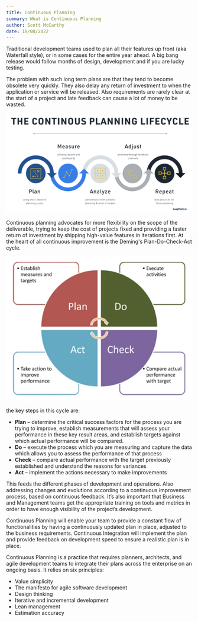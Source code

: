 ```yaml
---
title: Continuous Planning
summary: What is Continuous Planning
author: Scott McCarthy
date: 18/08/2022
---
```


Traditional development teams used to plan all their features up front (aka Waterfall style), or in some cases for the entire year ahead. A big bang release would follow months of design, development and if you are lucky testing.

The problem with such long term plans are that they tend to become obsolete very quickly. They also delay any return of investment to when the application or service will be released. Also requirements are rarely clear at the start of a project and late feedback can cause a lot of money to be wasted.

![continuous planning](../img/cont-planning.png)

Continuous planning advocates for more flexibility on the scope of the deliverable, trying to keep the cost of projects fixed and providing a faster return of investment by shipping high-value features in iterations first. At the heart of all continuous improvement is the Deming's Plan-Do-Check-Act cycle.

![Continuous Planning](../img/cont-planning-1.png)

the key steps in this cycle are:

- **Plan** – determine the critical success factors for the process you are trying to improve, establish measurements that will assess your performance in these key result areas, and establish targets against which actual performance will be compared.
- **Do** – execute the process which you are measuring and capture the data which allows you to assess the performance of that process
- **Check** – compare actual performance with the target previously established and understand the reasons for variances
- **Act** – implement the actions necessary to make improvements

This feeds the different phases of development and operations. Also addressing changes and evolutions according to a continuous improvement process, based on continuous feedback. It’s also important that Business and Management teams get the appropriate training on tools and metrics in order to have enough visibility of the project’s development.

Continuous Planning will enable your team to provide a constant flow of functionalities by having a continuously updated plan in place, adjusted to the business requirements. Continuous Integration will implement the plan and provide feedback on development speed to ensure a realistic plan is in place.

Continuous Planning is a practice that requires planners, architects, and agile development teams to integrate their plans across the enterprise on an ongoing basis. It relies on six principles:

- Value simplicity
- The manifesto for agile software development
- Design thinking
- Iterative and incremental development
- Lean management
- Estimation accuracy
